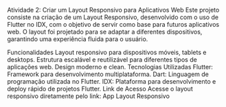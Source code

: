 Atividade 2: Criar um Layout Responsivo para Aplicativos Web
Este projeto consiste na criação de um Layout Responsivo, desenvolvido com o uso de Flutter no IDX, com o objetivo de servir como base para futuros aplicativos web. O layout foi projetado para se adaptar a diferentes dispositivos, garantindo uma experiência fluida para o usuário.

Funcionalidades
Layout responsivo para dispositivos móveis, tablets e desktops.
Estrutura escalável e reutilizável para diferentes tipos de aplicações web.
Design moderno e clean.
Tecnologias Utilizadas
Flutter: Framework para desenvolvimento multiplataforma.
Dart: Linguagem de programação utilizada no Flutter.
IDX: Plataforma para desenvolvimento e deploy rápido de projetos Flutter.
Link de Acesso
Acesse o layout responsivo diretamente pelo link:
App Layout Responsivo
